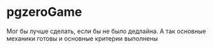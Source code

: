 # pgzeroGame
Мог бы лучше сделать, если бы не было дедлайна. А так основные механики готовы и основные критерии выполнены
